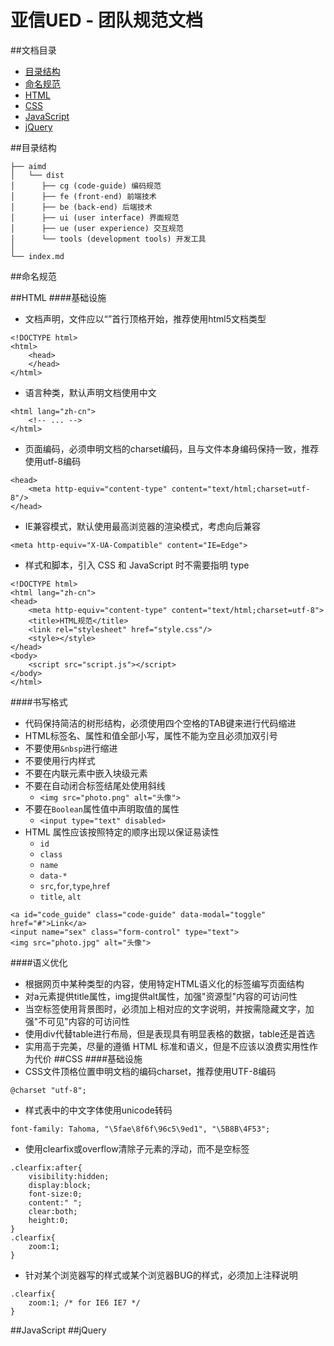 亚信UED - 团队规范文档
========
##文档目录
 - [目录结构](#)
 - [命名规范](#)
 - [HTML](#)
 - [CSS](#)
 - [JavaScript](#)
 - [jQuery](#)


##目录结构
```
├── aimd
│   └── dist
│      ├── cg (code-guide) 编码规范
│      ├── fe (front-end) 前端技术
│      ├── be (back-end) 后端技术
│      ├── ui (user interface) 界面规范
│      ├── ue (user experience) 交互规范
│      └── tools (development tools) 开发工具
│
└── index.md
```
##命名规范

##HTML
####基础设施
- 文档声明，文件应以“<!DOCTYPE ......>”首行顶格开始，推荐使用html5文档类型
```
<!DOCTYPE html>
<html>
    <head>
    </head>
</html>
```
- 语言种类，默认声明文档使用中文
```
<html lang="zh-cn">
    <!-- ... -->
</html>
```
- 页面编码，必须申明文档的charset编码，且与文件本身编码保持一致，推荐使用utf-8编码
```
<head>
    <meta http-equiv="content-type" content="text/html;charset=utf-8"/>
</head>
```

-  IE兼容模式，默认使用最高浏览器的渲染模式，考虑向后兼容
```
<meta http-equiv="X-UA-Compatible" content="IE=Edge">
```
-  样式和脚本，引入 CSS 和 JavaScript 时不需要指明 type
```
<!DOCTYPE html>
<html lang="zh-cn">
<head>
    <meta http-equiv="content-type" content="text/html;charset=utf-8">
    <title>HTML规范</title>
    <link rel="stylesheet" href="style.css"/>
    <style></style>
</head>
<body>
    <script src="script.js"></script>
</body>
</html>
```
####书写格式
- 代码保持简洁的树形结构，必须使用四个空格的TAB键来进行代码缩进
- HTML标签名、属性和值全部小写，属性不能为空且必须加双引号
- 不要使用`&nbsp`进行缩进
- 不要使用行内样式
- 不要在内联元素中嵌入块级元素
- 不要在自动闭合标签结尾处使用斜线
	- `<img src="photo.png" alt="头像">`
- 不要在`Boolean`属性值中声明取值的属性
	- `<input type="text" disabled>`
- HTML 属性应该按照特定的顺序出现以保证易读性
	- `id`
	- `class`
	- `name`
	- `data-*`
	- `src`,`for`,`type`,`href`
	- `title`, `alt`
```
<a id="code_guide" class="code-guide" data-modal="toggle" href="#">Link</a>
<input name="sex" class="form-control" type="text">
<img src="photo.jpg" alt="头像">
```

####语义优化
- 根据网页中某种类型的内容，使用特定HTML语义化的标签编写页面结构
- 对a元素提供title属性，img提供alt属性，加强"资源型"内容的可访问性
- 当空标签使用背景图时，必须加上相对应的文字说明，并按需隐藏文字，加强"不可见"内容的可访问性
- 使用div代替table进行布局，但是表现具有明显表格的数据，table还是首选
- 实用高于完美，尽量的遵循 HTML 标准和语义，但是不应该以浪费实用性作为代价
##CSS
####基础设施
- CSS文件顶格位置申明文档的编码charset，推荐使用UTF-8编码
```
@charset "utf-8";
```
- 样式表中的中文字体使用unicode转码
```
font-family: Tahoma, "\5fae\8f6f\96c5\9ed1", "\5B8B\4F53";
```
- 使用clearfix或overflow清除子元素的浮动，而不是空标签
```
.clearfix:after{
    visibility:hidden;
    display:block;
    font-size:0;
    content:" ";
    clear:both;
    height:0;
}
.clearfix{
    zoom:1;
}
```
- 针对某个浏览器写的样式或某个浏览器BUG的样式，必须加上注释说明
```
.clearfix{
    zoom:1; /* for IE6 IE7 */
}
```
##JavaScript
##jQuery

